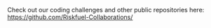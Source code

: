 Check out our coding challenges and other public repositories here: https://github.com/Riskfuel-Collaborations/
